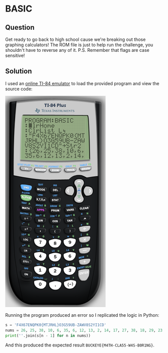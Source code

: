 # BASIC

## Question

Get ready to go back to high school cause we're breaking out those graphing calculators! The ROM file is just to help run the challenge, you shouldn't have to reverse any of it. P.S. Remember that flags are case sensitive!

## Solution

I used an [online TI-84 emulator](https://www.cemetech.net/projects/jstified/) to load the provided program and view the source code:

![TI-84 screenshot](ti84-screenshot.png)

Running the program produced an error so I replicated the logic in Python:

```python
s = 'F4X67ENQPK0{MTJRHL}O3G59UB-ZAWV8S2YI1CD'
nums = 26, 25, 38, 10, 6, 35, 6, 12, 13, 2, 14, 17, 27, 38, 18, 29, 23, 23, 27, 30, 2, 33, 27, 26, 11, 16, 37, 7, 22, 19
print(''.join(s[n - 1] for n in nums))
```

And this produced the expected result `BUCKEYE{M4TH-CLA55-W4S-B0R1NG}`.
